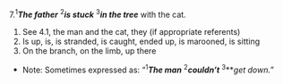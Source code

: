 7.<sup>1</sup>***The father*** <sup>2</sup>***is stuck*** <sup>3</sup>***in the tree*** with the cat.

1. See 4.1, the man and the cat, they (if appropriate referents)
2. Is up, is, is stranded, is caught, ended up, is marooned, is sitting
3. On the branch, on the limb, up there

- Note: Sometimes expressed as: “<sup>1</sup>***The man*** <sup>2</sup>***couldn’t*** <sup>3</sup>***get down.*”
